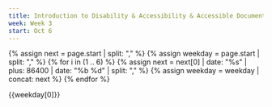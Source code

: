 ```yaml
---
title: Introduction to Disability & Accessibility & Accessible Documents
week: Week 3
start: Oct 6
---
```


{% assign next = page.start |  split: "," %}
{% assign weekday = page.start |  split: "," %}
{% for i in (1 .. 6) %}
   {% assign next = next[0] | date: "%s" | plus: 86400 | date: "%b %d" | split: "," %}
   {% assign weekday = weekday | concat: next %}
{% endfor %}

{{weekday[0]}}
